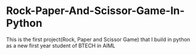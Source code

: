 # Rock-Paper-And-Scissor-Game-In-Python
This is the first project(Rock, Paper and Scissor Game) that I build in python as a new first year student of BTECH in AIML 
